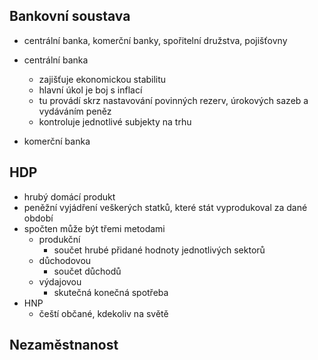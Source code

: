 ## Bankovní soustava

- centrální banka, komerční banky, spořitelní družstva, pojišťovny

- centrální banka
  - zajišťuje ekonomickou stabilitu
  - hlavní úkol je boj s inflací
  - tu provádí skrz nastavování povinných rezerv, úrokových sazeb a vydáváním peněz
  - kontroluje jednotlivé subjekty na trhu
- komerční banka

## HDP

- hrubý domácí produkt
- peněžní vyjádření veškerých statků, které stát vyprodukoval za dané období
- spočten může být třemi metodami
  - produkční
    - součet hrubé přidané hodnoty jednotlivých sektorů
  - důchodovou
    - součet důchodů
  - výdajovou
    - skutečná konečná spotřeba
- HNP
  - čeští občané, kdekoliv na světě

## Nezaměstnanost
